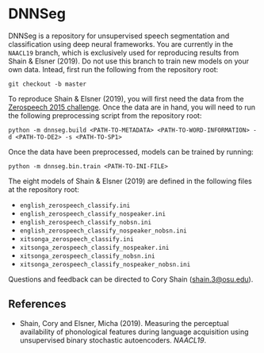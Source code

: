 # DNNSeg

DNNSeg is a repository for unsupervised speech segmentation and classification using deep neural frameworks.
You are currently in the `NAACL19` branch, which is exclusively used for reproducing results from Shain & Elsner (2019).
Do not use this branch to train new models on your own data.
Intead, first run the following from the repository root:

`git checkout -b master`

To reproduce Shain & Elsner (2019), you will first need the data from the [Zerospeech 2015 challenge](https://github.com/bootphon/Zerospeech2015).
Once the data are in hand, you will need to run the following preprocessing script from the repository root:

`python -m dnnseg.build <PATH-TO-METADATA> <PATH-TO-WORD-INFORMATION> -d <PATH-TO-DE2> -s <PATH-TO-SP1>`

Once the data have been preprocessed, models can be trained by running:

`python -m dnnseg.bin.train <PATH-TO-INI-FILE>`

The eight models of Shain & Elsner (2019) are defined in the following files at the repository root:

  - `english_zerospeech_classify.ini`
  - `english_zerospeech_classify_nospeaker.ini`
  - `english_zerospeech_classify_nobsn.ini`
  - `english_zerospeech_classify_nospeaker_nobsn.ini`
  - `xitsonga_zerospeech_classify.ini`
  - `xitsonga_zerospeech_classify_nospeaker.ini`
  - `xitsonga_zerospeech_classify_nobsn.ini`
  - `xitsonga_zerospeech_classify_nospeaker_nobsn.ini`

Questions and feedback can be directed to Cory Shain ([shain.3@osu.edu](shain.3@osu.edu)).

## References

* Shain, Cory and Elsner, Micha (2019). Measuring the perceptual availability of phonological features during language
  acquisition using unsupervised binary stochastic autoencoders. _NAACL19_.
